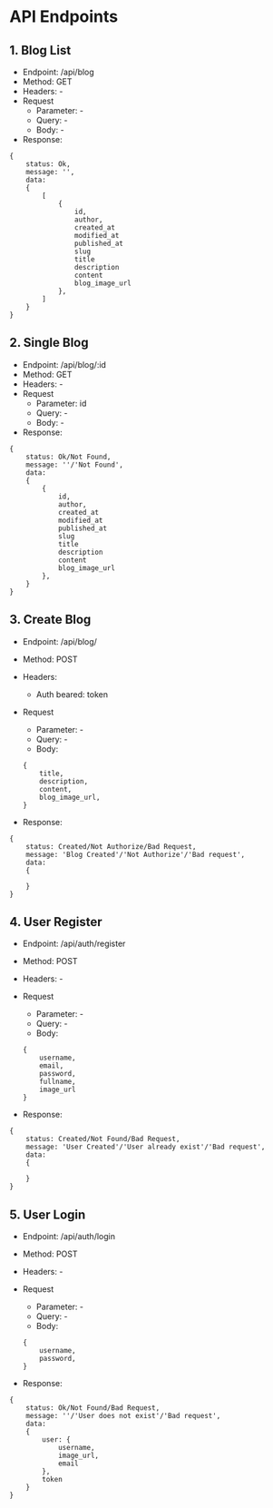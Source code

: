 # API Endpoints

## 1. Blog List

- Endpoint: /api/blog
- Method: GET
- Headers: -
- Request
  - Parameter: -
  - Query: -
  - Body: -
- Response:

```
{
    status: Ok,
    message: '',
    data:
    {
        [
            {
                id,
                author,
                created_at
                modified_at
                published_at
                slug
                title
                description
                content
                blog_image_url
            },
        ]
    }
}
```

## 2. Single Blog

- Endpoint: /api/blog/:id
- Method: GET
- Headers: -
- Request
  - Parameter: id
  - Query: -
  - Body: -
- Response:

```
{
    status: Ok/Not Found,
    message: ''/'Not Found',
    data:
    {
        {
            id,
            author,
            created_at
            modified_at
            published_at
            slug
            title
            description
            content
            blog_image_url
        },
    }
}
```

## 3. Create Blog

- Endpoint: /api/blog/
- Method: POST
- Headers:
  - Auth beared: token
- Request

  - Parameter: -
  - Query: -
  - Body:

  ```
  {
      title,
      description,
      content,
      blog_image_url,
  }
  ```

- Response:

```
{
    status: Created/Not Authorize/Bad Request,
    message: 'Blog Created'/'Not Authorize'/'Bad request',
    data:
    {

    }
}
```

## 4. User Register

- Endpoint: /api/auth/register
- Method: POST
- Headers: -
- Request

  - Parameter: -
  - Query: -
  - Body:

  ```
  {
      username,
      email,
      password,
      fullname,
      image_url
  }
  ```

- Response:

```
{
    status: Created/Not Found/Bad Request,
    message: 'User Created'/'User already exist'/'Bad request',
    data:
    {

    }
}
```

## 5. User Login

- Endpoint: /api/auth/login
- Method: POST
- Headers: -
- Request

  - Parameter: -
  - Query: -
  - Body:

  ```
  {
      username,
      password,
  }
  ```

- Response:

```
{
    status: Ok/Not Found/Bad Request,
    message: ''/'User does not exist'/'Bad request',
    data:
    {
        user: {
            username,
            image_url,
            email
        },
        token
    }
}
```

<br/>
<br/>
